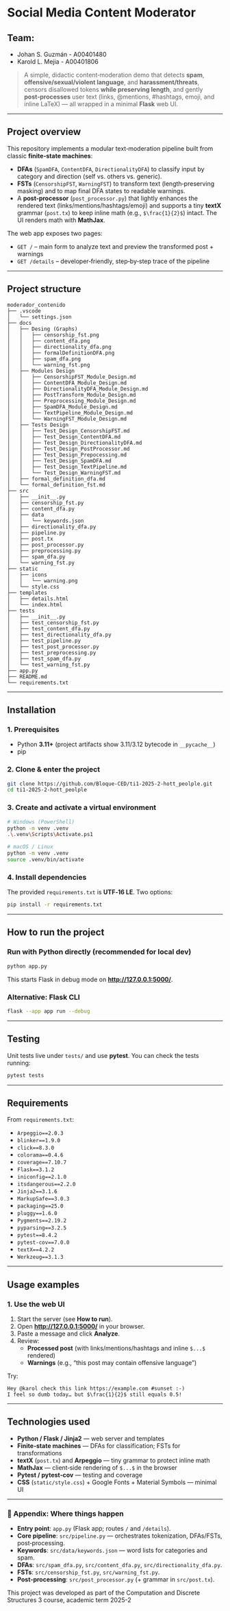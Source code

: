 # Social Media Content Moderator


## Team:
- Johan S. Guzmán - A00401480
- Karold L. Mejia - A00401806


> A simple, didactic content‑moderation demo that detects **spam**, **offensive/sexual/violent language**, and **harassment/threats**, censors disallowed tokens **while preserving length**, and gently **post‑processes** user text (links, @mentions, #hashtags, emoji, and inline LaTeX) — all wrapped in a minimal **Flask** web UI.

---

## Project overview

This repository implements a modular text‑moderation pipeline built from classic **finite‑state machines**:

- **DFAs** (`SpamDFA`, `ContentDFA`, `DirectionalityDFA`) to classify input by category and direction (self vs. others vs. generic).
- **FSTs** (`CensorshipFST`, `WarningFST`) to transform text (length‑preserving masking) and to map final DFA states to readable warnings.
- A **post‑processor** (`post_processor.py`) that lightly enhances the rendered text (links/mentions/hashtags/emoji) and supports a tiny **textX** grammar (`post.tx`) to keep inline math (e.g., `$\frac{1}{2}$`) intact. The UI renders math with **MathJax**.

The web app exposes two pages:
- `GET /` – main form to analyze text and preview the transformed post + warnings
- `GET /details` – developer‑friendly, step‑by‑step trace of the pipeline

---

## Project structure

```text
moderador_contenido
├── .vscode
│   └── settings.json
├── docs
│   ├── Desing (Graphs)
│   │   ├── censorship_fst.png
│   │   ├── content_dfa.png
│   │   ├── directionality_dfa.png
│   │   ├── formalDefinitionDFA.png
│   │   ├── spam_dfa.png
│   │   └── warning_fst.png
│   ├── Modules Design
│   │   ├── CensorshipFST_Module_Design.md
│   │   ├── ContentDFA_Module_Design.md
│   │   ├── DirectionalityDFA_Module_Design.md
│   │   ├── PostTransform_Module_Design.md
│   │   ├── Preprocessing_Module_Design.md
│   │   ├── SpamDFA_Module_Design.md
│   │   ├── TextPipeline_Module_Design.md
│   │   └── WarningFST_Module_Design.md
│   ├── Tests Design
│   │   ├── Test_Design_CensorshipFST.md
│   │   ├── Test_Design_ContentDFA.md
│   │   ├── Test_Design_DirectionalityDFA.md
│   │   ├── Test_Design_PostProcessor.md
│   │   ├── Test_Design_Prepocessing.md
│   │   ├── Test_Design_SpamDFA.md
│   │   ├── Test_Design_TextPipeline.md
│   │   └── Test_Design_WarningFST.md
│   ├── formal_definition_dfa.md
│   └── formal_definition_fst.md
├── src
│   ├── __init__.py
│   ├── censorship_fst.py
│   ├── content_dfa.py
│   ├── data
│   │   └── keywords.json
│   ├── directionality_dfa.py
│   ├── pipeline.py
│   ├── post.tx
│   ├── post_processor.py
│   ├── preprocessing.py
│   ├── spam_dfa.py
│   └── warning_fst.py
├── static
│   ├── icons
│   │   └── warning.png
│   └── style.css
├── templates
│   ├── details.html
│   └── index.html
├── tests
│   ├── __init__.py
│   ├── test_censorship_fst.py
│   ├── test_content_dfa.py
│   ├── test_directionality_dfa.py
│   ├── test_pipeline.py
│   ├── test_post_processor.py
│   ├── test_preprocessing.py
│   ├── test_spam_dfa.py
│   └── test_warning_fst.py
├── app.py
├── README.md
└── requirements.txt
```

---

## Installation

### 1. Prerequisites
- Python **3.11+** (project artifacts show 3.11/3.12 bytecode in `__pycache__`)
- pip

### 2. Clone & enter the project
```bash
git clone https://github.com/Bloque-CED/ti1-2025-2-hott_peolple.git
cd ti1-2025-2-hott_peolple
```

### 3. Create and activate a virtual environment
```bash
# Windows (PowerShell)
python -m venv .venv
.\.venv\Scripts\Activate.ps1

# macOS / Linux
python -m venv .venv
source .venv/bin/activate
```

### 4. Install dependencies
The provided `requirements.txt` is **UTF‑16 LE**. Two options:


```bash
pip install -r requirements.txt

```

---

## How to run the project

### Run with Python directly (recommended for local dev)
```bash
python app.py
```
This starts Flask in debug mode on **http://127.0.0.1:5000/**.

### Alternative: Flask CLI
```bash
flask --app app run --debug
```

---

## Testing

Unit tests live under `tests/` and use **pytest**. You can check the tests running:

```bash
pytest tests
```

---

## Requirements

From `requirements.txt`:

- `Arpeggio==2.0.3`
- `blinker==1.9.0`
- `click==8.3.0`
- `colorama==0.4.6`
- `coverage==7.10.7`
- `Flask==3.1.2`
- `iniconfig==2.1.0`
- `itsdangerous==2.2.0`
- `Jinja2==3.1.6`
- `MarkupSafe==3.0.3`
- `packaging==25.0`
- `pluggy==1.6.0`
- `Pygments==2.19.2`
- `pyparsing==3.2.5`
- `pytest==8.4.2`
- `pytest-cov==7.0.0`
- `textX==4.2.2`
- `Werkzeug==3.1.3`

---

## Usage examples

### 1. Use the web UI
1. Start the server (see **How to run**).
2. Open **http://127.0.0.1:5000/** in your browser.
3. Paste a message and click **Analyze**.
4. Review:
   - **Processed post** (with links/mentions/hashtags and inline `$...$` rendered)
   - **Warnings** (e.g., “this post may contain offensive language”)

Try:
```
Hey @karol check this link https://example.com #sunset :-)
I feel so dumb today… but $\frac{1}{2}$ still equals 0.5!
```
---

## Technologies used

- **Python / Flask / Jinja2** — web server and templates
- **Finite‑state machines** — DFAs for classification; FSTs for transformations
- **textX** (`post.tx`) and **Arpeggio** — tiny grammar to protect inline math
- **MathJax** — client‑side rendering of `$...$` in the browser
- **Pytest / pytest‑cov** — testing and coverage
- **CSS** (`static/style.css`) + Google Fonts + Material Symbols — minimal UI

---

### 📎 Appendix: Where things happen

- **Entry point**: `app.py` (Flask app; routes `/` and `/details`).
- **Core pipeline**: `src/pipeline.py` — orchestrates tokenization, DFAs/FSTs, post‑processing.
- **Keywords**: `src/data/keywords.json` — word lists for categories and spam.
- **DFAs**: `src/spam_dfa.py`, `src/content_dfa.py`, `src/directionality_dfa.py`.
- **FSTs**: `src/censorship_fst.py`, `src/warning_fst.py`.
- **Post‑processing**: `src/post_processor.py` (+ grammar in `src/post.tx`).


This project was developed as part of the Computation and Discrete Structures 3 course, academic term 2025-2